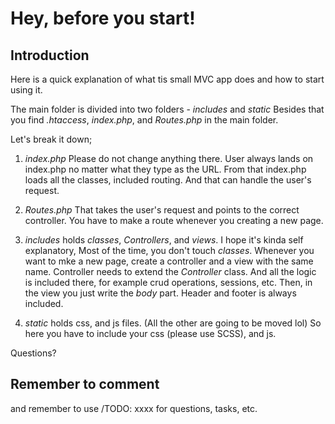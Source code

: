 # Hey, before you start!

## Introduction 
Here is a quick explanation of what 
tis small MVC app does and how to start using it. 

The main folder is divided into two folders - _includes_ and _static_
Besides that you find _.htaccess_, _index.php_, and _Routes.php_ in the main 
folder. 

Let's break it down;

1. _index.php_  Please do not change anything there. User always lands on index.php 
no matter what they type as the URL. From that index.php loads all the classes, 
included routing. And that can handle the user's request. 

2. _Routes.php_ That takes the user's request and points to the correct controller. 
You have to make a route whenever you creating a new page. 

3. _includes_ holds _classes_, _Controllers_, and _views_. 
I hope it's kinda self explanatory, Most of the time, you don't touch 
_classes_. 
Whenever you want to mke a new page, create a controller and a view with
the same name. Controller needs to extend the _Controller_ class. And all the 
logic is included there, for example crud operations, sessions, etc. 
Then, in the view you just write the _body_ part. Header and footer is always
included. 

4. _static_ holds css, and js files. (All the other are going to be moved lol)
So here you have to include your css (please use SCSS), and js. 


Questions? 

## Remember to comment 
and remember to use /TODO: xxxx for questions, tasks, etc. 
